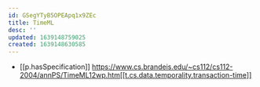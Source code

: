 ```yaml
---
id: GSegYTyB5OPEApq1x9ZEc
title: TimeML
desc: ''
updated: 1639148759025
created: 1639148630585
---
```



- [[p.hasSpecification]] https://www.cs.brandeis.edu/~cs112/cs112-2004/annPS/TimeML12wp.htm[[t.cs.data.temporality.transaction-time]]
